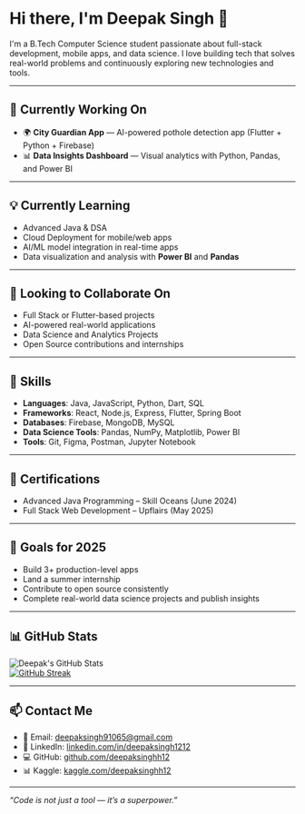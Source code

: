 # Hi there, I'm Deepak Singh 👋

I'm a B.Tech Computer Science student passionate about full-stack development, mobile apps, and data science. I love building tech that solves real-world problems and continuously exploring new technologies and tools.

---

## 🚀 Currently Working On
- 🌍 **City Guardian App** — AI-powered pothole detection app (Flutter + Python + Firebase)  
- 📊 **Data Insights Dashboard** — Visual analytics with Python, Pandas, and Power BI

---

## 💡 Currently Learning
- Advanced Java & DSA  
- Cloud Deployment for mobile/web apps  
- AI/ML model integration in real-time apps  
- Data visualization and analysis with **Power BI** and **Pandas**

---

## 🤝 Looking to Collaborate On
- Full Stack or Flutter-based projects  
- AI-powered real-world applications  
- Data Science and Analytics Projects  
- Open Source contributions and internships

---

## 🔧 Skills
- **Languages**: Java, JavaScript, Python, Dart, SQL  
- **Frameworks**: React, Node.js, Express, Flutter, Spring Boot  
- **Databases**: Firebase, MongoDB, MySQL  
- **Data Science Tools**: Pandas, NumPy, Matplotlib, Power BI  
- **Tools**: Git, Figma, Postman, Jupyter Notebook

---

## 📜 Certifications
- Advanced Java Programming – Skill Oceans (June 2024)  
- Full Stack Web Development – Upflairs (May 2025)

---

## 🎯 Goals for 2025
- Build 3+ production-level apps  
- Land a summer internship  
- Contribute to open source consistently  
- Complete real-world data science projects and publish insights

---

## 📊 GitHub Stats

![Deepak's GitHub Stats](https://github-readme-stats.vercel.app/api?username=deepaksinghh12&show_icons=true&theme=tokyonight)  
[![GitHub Streak](https://streak-stats.demolab.com?user=deepaksinghh12&theme=radical)](https://git.io/streak-stats)

---

## 📫 Contact Me
- 📧 Email: deepaksingh91065@gmail.com  
- 💼 LinkedIn: [linkedin.com/in/deepaksingh1212](https://www.linkedin.com/in/deepaksingh1212/)  
- 💻 GitHub: [github.com/deepaksinghh12](https://github.com/deepaksinghh12)  
- 📊 Kaggle: [kaggle.com/deepaksinghh12](https://www.kaggle.com/deepaksinghh12)

---

_“Code is not just a tool — it’s a superpower.”_
